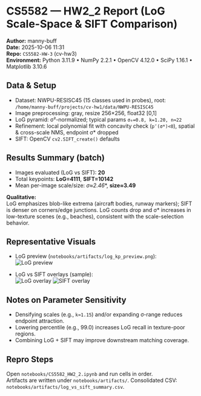 # CS5582 — HW2_2 Report (LoG Scale-Space & SIFT Comparison)

**Author:** manny-buff  
**Date:** 2025-10-06 11:31  
**Repo:** `CS5582-HW-3` (cv-hw3)  
**Environment:** Python 3.11.9 • NumPy 2.2.1 • OpenCV 4.12.0 • SciPy 1.16.1 • Matplotlib 3.10.6

## Data & Setup
- Dataset: NWPU-RESISC45 (15 classes used in probes), root: `/home/manny-buff/projects/cv-hw1/data/NWPU-RESISC45`
- Image preprocessing: gray, resize 256×256, float32 [0,1]
- LoG pyramid: σ²-normalized; typical params `σ₀=0.8, k=1.20, n≈22`
- Refinement: local polynomial fit with concavity check (`p″(σ*)<0`), spatial & cross-scale NMS, endpoint σ* dropped
- SIFT: OpenCV `cv2.SIFT_create()` defaults

## Results Summary (batch)
- Images evaluated (LoG vs SIFT): **20**
- Total keypoints: **LoG=4111**, **SIFT=10142**
- Mean per-image scale/size: **σ*≈2.46**, **size≈3.49**

**Qualitative:**  
LoG emphasizes blob-like extrema (aircraft bodies, runway markers); SIFT is denser on corners/edge junctions. LoG counts drop and σ* increases in low-texture scenes (e.g., beaches), consistent with the scale-selection behavior.

## Representative Visuals
- LoG preview (`notebooks/artifacts/log_kp_preview.png`):  
![LoG preview](notebooks/artifacts/log_kp_preview.png)

- LoG vs SIFT overlays (sample):  
![LoG overlay](notebooks/artifacts/log_vs_sift/basketball_court/basketball_court_004_log.png)
![SIFT overlay](notebooks/artifacts/log_vs_sift/basketball_court/basketball_court_004_sift.png)

## Notes on Parameter Sensitivity
- Densifying scales (e.g., `k≈1.15`) and/or expanding σ-range reduces endpoint attraction.
- Lowering percentile (e.g., 99.0) increases LoG recall in texture-poor regions.
- Combining LoG + SIFT may improve downstream matching coverage.

## Repro Steps
Open `notebooks/CS5582_HW2_2.ipynb` and run cells in order.  
Artifacts are written under `notebooks/artifacts/`. Consolidated CSV: `notebooks/artifacts/log_vs_sift_summary.csv`.
